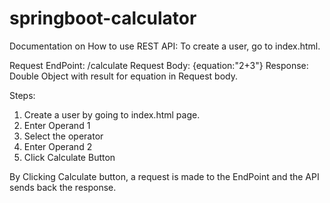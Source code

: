 # springboot-calculator

Documentation on How to use REST API:
To create a user, go to index.html.

Request EndPoint: /calculate
Request Body: {equation:"2+3"}
Response: Double Object with result for equation in Request body.

Steps:
1) Create a user by going to index.html page.
2) Enter Operand 1 
3) Select the operator
4) Enter Operand 2  
5) Click Calculate Button

By Clicking Calculate button, a request is made to the EndPoint and the API sends back the response.
